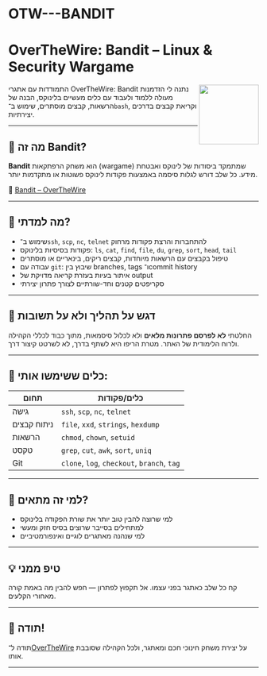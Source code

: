 # OTW---BANDIT

# OverTheWire: Bandit – Linux & Security Wargame

<img src="https://overthewire.org/images/bandit.png" width="120" align="right" />

התמודדות עם אתגרי OverTheWire: Bandit נתנה לי הזדמנות מעולה ללמוד ולעבוד עם כלים מעשיים בלינוקס, הבנה של הרשאות, קבצים מוסתרים, שימוש ב־`bash`, וקריאת קבצים בדרכים יצירתיות.

---

## 🚩 מה זה Bandit?

**Bandit** הוא משחק הרפתקאות (wargame) שמתמקד ביסודות של לינוקס ואבטחת מידע. כל שלב דורש לגלות סיסמה באמצעות פקודות לינוקס פשוטות או מתקדמות יותר.

🔗 [Bandit – OverTheWire](https://overthewire.org/wargames/bandit/)

---

## 🎯 מה למדתי?

- שימוש ב־`ssh`, `scp`, `nc`, `telnet` להתחברות והרצת פקודות מרחוק
- פקודות בסיסיות בלינוקס: `ls`, `cat`, `find`, `file`, `du`, `grep`, `sort`, `head`, `tail`
- טיפול בקבצים עם הרשאות מיוחדות, קבצים ריקים, בינאריים או מוסתרים
- עבודה עם `git`: שיבוץ בין branches, tags ו־commit history
- איתור בעיות בעזרת קריאה מדויקת של output
- סקריפטים קטנים וחד-שורתיים לצורך פתרון יצירתי

---

## 🧠 דגש על תהליך ולא על תשובות

החלטתי **לא לפרסם פתרונות מלאים** ולא לכלול סיסמאות, מתוך כבוד לכללי הקהילה ולרוח הלימודית של האתר. מטרת הריפו היא לשתף בדרך, לא לשרטט קיצור דרך.

---

## 🧰 כלים ששימשו אותי:

| תחום        | כלים/פקודות                       |
|-------------|-----------------------------------|
| גישה        | `ssh`, `scp`, `nc`, `telnet`      |
| ניתוח קבצים | `file`, `xxd`, `strings`, `hexdump` |
| הרשאות      | `chmod`, `chown`, `setuid`        |
| טקסט        | `grep`, `cut`, `awk`, `sort`, `uniq` |
| Git         | `clone`, `log`, `checkout`, `branch`, `tag` |

---

## 📌 למי זה מתאים?

- למי שרוצה להבין טוב יותר את שורת הפקודה בלינוקס
- למתחילים בסייבר שרוצים בסיס חזק ומעשי
- למי שנהנה מאתגרים לוגיים ואינפורמטיביים

---

## 💡 טיפ ממני

קח כל שלב כאתגר בפני עצמו. אל תקפוץ לפתרון — חפש להבין מה באמת קורה מאחורי הקלעים.

---

## 👋 תודה!

תודה ל־[OverTheWire](https://overthewire.org) על יצירת משחק חינוכי חכם ומאתגר, ולכל הקהילה שסובבת אותו.

---
